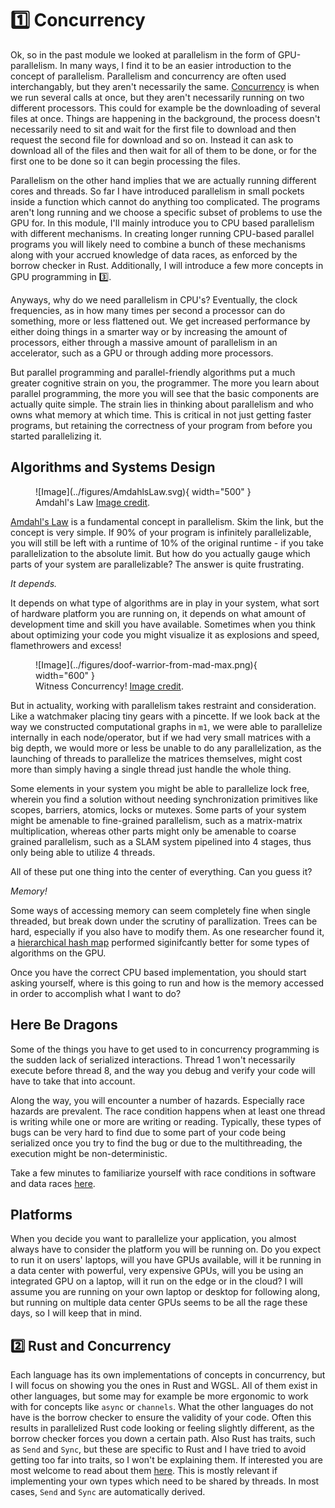 # 1️⃣ Concurrency
Ok, so in the past module we looked at parallelism in the form of GPU-parallelism. In many ways, I find it
to be an easier introduction to the concept of parallelism. Parallelism and concurrency are often used
interchangably, but they aren't necessarily the same.
[Concurrency](https://en.wikipedia.org/wiki/Concurrency_(computer_science))
is when we run several calls at once,
but they aren't necessarily running on two different processors. This could for example be the downloading
of several files at once. Things are happening in the background, the process doesn't necessarily need to sit and
wait for the first file to download and then request the second file for download and so on. Instead it can ask to
download all of the files and then wait for all of them to be done, or for the first one to be done so it can begin
processing the files.

Parallelism on the other hand implies that we are actually running different cores and threads.
So far I have introduced parallelism in small pockets inside a function which cannot do anything
too complicated. The programs aren't long running and we choose a specific subset of problems to
use the GPU for. In this module, I'll mainly introduce you to CPU based parallelism with different
mechanisms. In creating longer running CPU-based parallel programs you will likely need to combine
a bunch of these mechanisms along with your accrued knowledge of data races, as enforced by the
borrow checker in Rust. Additionally, I will introduce a few more concepts in GPU programming in 3️⃣.

Anyways, why do we need parallelism in CPU's? Eventually, the clock frequencies, as in how many times
per second a processor can do something, more or less flattened out. We get increased performance by
either doing things in a smarter way or by increasing the amount of processors, either through
a massive amount of parallelism in an accelerator, such as a GPU or through adding more processors.

But parallel programming and parallel-friendly algorithms put a much greater cognitive strain on
you, the programmer. The more you learn about parallel programming, the more you will see that
the basic components are actually quite simple. The strain lies in thinking about
parallelism and who owns what memory at which time. This is critical in not just getting
faster programs, but retaining the correctness of your program from before you started parallelizing it.

## Algorithms and Systems Design

<figure markdown>
![Image](../figures/AmdahlsLaw.svg){ width="500" }
<figcaption>
Amdahl's Law
<a href="https://en.wikipedia.org/wiki/Amdahl%27s_law">
Image credit</a>.
</figcaption>
</figure>

[Amdahl's Law](https://en.wikipedia.org/wiki/Amdahl%27s_law) is a fundamental concept in parallelism.
Skim the link, but the concept is very simple. If 90% of your program is infinitely parallelizable,
you will still be left with a runtime of 10% of the original runtime - if you take parallelization to
the absolute limit. But how do you actually gauge which parts of your system are parallelizable?
The answer is quite frustrating.

*It depends.*

It depends on what type of algorithms are in play in your system, what sort of hardware platform
you are running on, it depends on what amount of development time and skill you have available.
Sometimes when you think about optimizing your code you might visualize it as explosions and
speed, flamethrowers and excess!

<figure markdown>
![Image](../figures/doof-warrior-from-mad-max.png){ width="600" }
<figcaption>
Witness Concurrency!
<a href="https://www.classicfm.com/discover-music/musicians-battle/doof-warrior-mad-max/">
Image credit</a>.
</figcaption>
</figure>

But in actuality, working with parallelism takes restraint and consideration. Like
a watchmaker placing tiny gears with a pincette. If we look back at the way we
constructed computational graphs in ```m1```, we were able to parallelize internally
in each node/operator, but if we had very small matrices with a big depth, we would
more or less be unable to do any parallelization, as the launching of threads to
parallelize the matrices themselves, might cost more than simply having a single
thread just handle the whole thing.

Some elements in your system you might be able to parallelize lock free, wherein
you find a solution without needing synchronization primitives like scopes,
barriers, atomics, locks or mutexes. Some parts of your system might be amenable
to fine-grained parallelism, such as a matrix-matrix multiplication, whereas
other parts might only be amenable to coarse grained parallelism, such as
a SLAM system pipelined into 4 stages, thus only being able to utilize 4 threads.

All of these put one thing into the center of everything. Can you guess it?

*Memory!*

Some ways of accessing memory can seem completely fine when single threaded,
but break down under the scrutiny of parallization. Trees can be hard,
especially if you also have to modify them. As one researcher found it, a
[hierarchical hash map](https://www.researchgate.net/publication/354065094_Practical_Spatial_Hash_Map_Updates)
performed siginifcantly better for some types of algorithms on the GPU.

Once you have the correct CPU based implementation, you should start
asking yourself, where is this going to run and how is the memory
accessed in order to accomplish what I want to do?

## Here Be Dragons
Some of the things you have to get used to in concurrency programming is
the sudden lack of serialized interactions. Thread 1 won't necessarily
execute before thread 8, and the way you debug and verify your code
will have to take that into account.

Along the way, you will encounter a number of hazards. Especially race hazards are prevalent.
The race condition happens when at least one thread is writing while one or
more are writing or reading. Typically, these types of bugs can be very
hard to find due to some part of your code being serialized once you
try to find the bug or due to the multithreading, the execution might
be non-deterministic.

Take a few minutes to familiarize yourself with race conditions in
software and data races [here](https://en.wikipedia.org/wiki/Race_condition).

## Platforms
When you decide you want to parallelize your application, you almost
always have to consider the platform you will be running on. Do you
expect to run it on users' laptops, will you have GPUs available,
will it be running in a data center with powerful, very expensive
GPUs, will you be using an integrated GPU on a laptop, will
it run on the edge or in the cloud? I will assume you are running
on your own laptop or desktop for following along, but running on
multiple data center GPUs seems to be all the rage these days, so I will keep
that in mind.

## 2️⃣ Rust and Concurrency
Each language has its own implementations of concepts in concurrency, but I will focus on showing you the ones
in Rust and WGSL. All of them exist in other languages, but some may for example be more ergonomic to work with
for concepts like ```async``` or ```channels```. What the other languages do not have is the borrow checker to
ensure the validity of your code. Often this results in parallelized Rust code looking or feeling slightly
different, as the borrow checker forces you down a certain path. Also Rust has traits, such as ```Send```
and ```Sync```, but these are specific to Rust and I have tried to avoid getting too far into traits,
so I won't be explaining them. If interested you are most welcome to read about them
[here](https://doc.rust-lang.org/nomicon/send-and-sync.html).
This is mostly relevant if implementing your own types which need to be shared by threads. In most
cases, ```Send``` and ```Sync``` are automatically derived.
